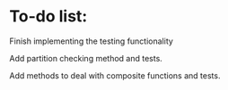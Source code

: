 # To-do list:

Finish implementing the testing functionality

Add partition checking method and tests.

Add methods to deal with composite functions and tests.
